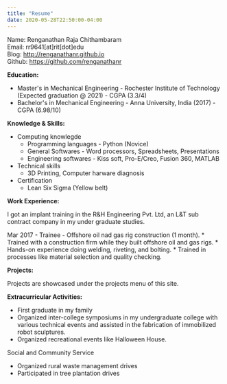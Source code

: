 ```yaml
---
title: "Resume"
date: 2020-05-28T22:50:00-04:00
---
```

Name: Renganathan Raja Chithambaram  
Email: rr9641[at]rit[dot]edu  
Blog: http://renganathanr.github.io  
Github: https://github.com/renganathanr

**Education:**  

* Master's in Mechanical Engineering - Rochester Institute of Technology (Expected graduation @ 2021) - CGPA (3.3/4)
* Bachelor's in Mechanical Engineering - Anna University, India (2017) - CGPA (6.98/10)

**Knowledge & Skills:**

* Computing knowlegde  
    * Programming languages - Python (Novice)
    * General Softwares - Word processors, Spreadsheets, Presentations
    * Engineering softwares - Kiss soft, Pro-E/Creo, Fusion 360, MATLAB
* Technical skills
    * 3D Printing, Computer harware diagnosis
* Certification
    * Lean Six Sigma (Yellow belt)

**Work Experience:**

I got an implant training in the R&H Engineering Pvt. Ltd, an L&T sub contract company in my under graduate studies.

 Mar 2017 - Trainee - Offshore oil nad gas rig construction (1 month).
     * Trained with a construction firm while they built offshore oil and gas rigs.
     * Hands-on experience doing welding, riveting, and bolting.
     * Trained in processes like material selection and quality checking.

**Projects:**

 Projects are showcased under the projects menu of this site.

**Extracurricular Activities:**

* First graduate in my family
* Organized inter-college symposiums in my undergraduate college with various technical events and assisted in the fabrication of immobilized robot sculptures.
* Organized recreational events like Halloween House.

Social and Community Service
 
* Organized rural waste management drives
* Participated in tree plantation drives
